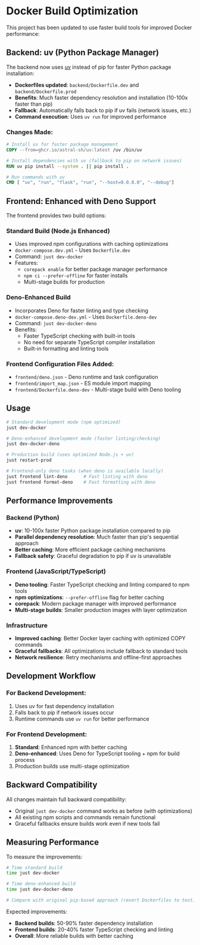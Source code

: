 # Docker Build Optimization

This project has been updated to use faster build tools for improved Docker performance:

## Backend: uv (Python Package Manager)

The backend now uses [uv](https://github.com/astral-sh/uv) instead of pip for faster Python package installation:

- **Dockerfiles updated**: `backend/Dockerfile.dev` and `backend/Dockerfile.prod`
- **Benefits**: Much faster dependency resolution and installation (10-100x faster than pip)
- **Fallback**: Automatically falls back to pip if uv fails (network issues, etc.)
- **Command execution**: Uses `uv run` for improved performance

### Changes Made:
```dockerfile
# Install uv for faster package management
COPY --from=ghcr.io/astral-sh/uv:latest /uv /bin/uv

# Install dependencies with uv (fallback to pip on network issues)
RUN uv pip install --system . || pip install .

# Run commands with uv
CMD [ "uv", "run", "flask", "run", "--host=0.0.0.0", "--debug"]
```

## Frontend: Enhanced with Deno Support

The frontend provides two build options:

### Standard Build (Node.js Enhanced)
- Uses improved npm configurations with caching optimizations
- `docker-compose.dev.yml` - Uses `Dockerfile.dev`
- Command: `just dev-docker`
- Features:
  - `corepack enable` for better package manager performance
  - `npm ci --prefer-offline` for faster installs
  - Multi-stage builds for production

### Deno-Enhanced Build  
- Incorporates Deno for faster linting and type checking
- `docker-compose.deno-dev.yml` - Uses `Dockerfile.deno-dev`  
- Command: `just dev-docker-deno`
- Benefits: 
  - Faster TypeScript checking with built-in tools
  - No need for separate TypeScript compiler installation
  - Built-in formatting and linting tools

### Frontend Configuration Files Added:
- `frontend/deno.json` - Deno runtime and task configuration
- `frontend/import_map.json` - ES module import mapping
- `frontend/Dockerfile.deno-dev` - Multi-stage build with Deno tooling

## Usage

```bash
# Standard development mode (npm optimized)
just dev-docker

# Deno-enhanced development mode (faster linting/checking)
just dev-docker-deno

# Production build (uses optimized Node.js + uv)
just restart-prod

# Frontend-only deno tasks (when deno is available locally)
just frontend lint-deno      # Fast linting with deno
just frontend format-deno    # Fast formatting with deno
```

## Performance Improvements

### Backend (Python)
- **uv**: 10-100x faster Python package installation compared to pip
- **Parallel dependency resolution**: Much faster than pip's sequential approach
- **Better caching**: More efficient package caching mechanisms
- **Fallback safety**: Graceful degradation to pip if uv is unavailable

### Frontend (JavaScript/TypeScript)
- **Deno tooling**: Faster TypeScript checking and linting compared to npm tools
- **npm optimizations**: `--prefer-offline` flag for better caching
- **corepack**: Modern package manager with improved performance
- **Multi-stage builds**: Smaller production images with layer optimization

### Infrastructure
- **Improved caching**: Better Docker layer caching with optimized COPY commands
- **Graceful fallbacks**: All optimizations include fallback to standard tools
- **Network resilience**: Retry mechanisms and offline-first approaches

## Development Workflow

### For Backend Development:
1. Uses uv for fast dependency installation
2. Falls back to pip if network issues occur
3. Runtime commands use `uv run` for better performance

### For Frontend Development:
1. **Standard**: Enhanced npm with better caching
2. **Deno-enhanced**: Uses Deno for TypeScript tooling + npm for build process
3. Production builds use multi-stage optimization

## Backward Compatibility

All changes maintain full backward compatibility:
- Original `just dev-docker` command works as before (with optimizations)
- All existing npm scripts and commands remain functional
- Graceful fallbacks ensure builds work even if new tools fail

## Measuring Performance

To measure the improvements:

```bash
# Time standard build
time just dev-docker

# Time deno-enhanced build  
time just dev-docker-deno

# Compare with original pip-based approach (revert Dockerfiles to test)
```

Expected improvements:
- **Backend builds**: 50-90% faster dependency installation
- **Frontend builds**: 20-40% faster TypeScript checking and linting
- **Overall**: More reliable builds with better caching
